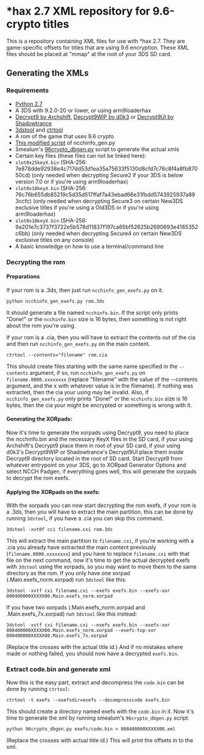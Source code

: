 # *hax 2.7 XML repository for 9.6-crypto titles
This is a repository containing XML files for use with *hax 2.7. They are game-specific offsets for titles that are using 9.6 encryption. These XML files should be placed at "mmap" at the root of your 3DS SD card.

## Generating the XMLs

### Requirements

- [Python 2.7](https://www.python.org/downloads/release/python-2711/)
- A 3DS with 9.2.0-20 or lower, or using arm9loaderhax
- [Decrypt9 by Archshift](https://github.com/archshift/Decrypt9), [Decrypt9WIP by d0k3](https://github.com/d0k3/Decrypt9) or [Decrypt9UI by Shadowtrance](https://github.com/shadowtrance/Decrypt9)
- [3dstool](https://github.com/dnasdw/3dstool) and [ctrtool](https://github.com/profi200/Project_CTR)
- A rom of the game that uses 9.6 crypto
- [This modified script](https://gist.github.com/ihaveamac/304bb69e98fc4ce2d5c9) of ncchinfo_gen.py
- Smealum's [96crypto_dbgen.py](https://github.com/smealum/ninjhax2.x/blob/master/scripts/96crypto_dbgen.py) script to generate the actual xmls
- Certain key files (these files can not be linked here):
 - `slot0x25keyX.bin` (SHA-256: 7e878dde92938e4c717dd53d1ea35a75633f5130d8cfd7c76c8f4a8fb87050cd) (only needed when decrypting Secure2 if your 3DS is below version 7.0 or if you're using arm9loaderhax)
 - `slot0x18keyX.bin` (SHA-256: 76c76b655db85219c5d35d517ffaf7a43ebad66e31fbdd5743925937a893ccfc) (only needed when decrypting Secure3 on certain New3DS exclusive titles if you're using a Old3DS or if you're using arm9loaderhax)
 - `slot0x1BkeyX.bin` (SHA-256: 9a201e7c3737f3722e5b578d11837f197ca65bf52625b2690693e4165352c6bb) (only needed when decrypting Secure4 on certain New3DS exclusive titles on any console)
- A basic knowledge on how to use a terminal/command line

### Decrypting the rom

#### Preparations

If your rom is a .3ds, then just run `ncchinfo_gen_exefs.py` on it.
```
python ncchinfo_gen_exefs.py rom.3ds
```
It should generate a file named `ncchinfo.bin`. If the script only prints "Done!" or the `ncchinfo.bin` size is 16 bytes, then something is not right about the rom you're using.

If your rom is a .cia, then you will have to extract the contents out of the cia and then run `ncchinfo_gen_exefs.py` on the main content.
```
ctrtool --contents="filename" rom.cia
```
This should create files starting with the same name specified in the `--contents` argument, if so, run `ncchinfo_gen_exefs.py` on `filename.0000.xxxxxxxx` (replace "filename" with the value of the --contents argument, and the x with whatever value is in the filename).
If nothing was extracted, then the cia your using may be invalid.
Also, if `ncchinfo_gen_exefs.py` only prints "Done!" or the `ncchinfo.bin` size is 16 bytes, then the cia your might be encrypted or something is wrong with it.

#### Generating the XORpads:

Now it's time to generate the xorpads using Decrypt9, you need to place the ncchinfo.bin and the necessary KeyX files in the SD card, if your using Archshift's Decrypt9 place them in root of your SD card, if your using d0k3's Decrypt9WIP or Shadowtrance's Decrypt9UI place them inside Decrypt9 directory located in the root of SD card.
Start Decrypt9 from whatever entrypoint on your 3DS, go to XORpad Generator Options and select NCCH Padgen, if everything goes well, this will generate the xorpads to decrypt the rom exefs.

#### Applying the XORpads on the exefs:

With the xorpads you can now start decrypting the rom exefs, if your rom is a .3ds, then you will have to extract the main partition, this can be done by running `3dstool`, if you have a .cia you can skip this command.
```
3dstool -xvt0f cci filename.cxi rom.3ds
```
This will extract the main partition to `filename.cxi`, if you're working with a .cia you already have extracted the main content previously (`filename.0000.xxxxxxxx`) and you have to replace `filename.cxi` with that file on the next command, now it's time to get the actual decrypted exefs with `3dstool` using the xorpads, so you may want to move them to the same directory as the rom.
If you only have one xorpad (.Main.exefs_norm.xorpad) run `3dstool` like this:
```
3dstool -xvtf cxi filename.cxi --exefs exefs.bin --exefs-xor 000400000XXXXX00.Main.exefs_norm.xorpad
```
If you have two xorpads (.Main.exefs_norm.xorpad and .Main.exefs_7x.xorpad) run `3dstool` like this instead:
```
3dstool -xvtf cxi filename.cxi --exefs exefs.bin --exefs-xor 000400000XXXXX00.Main.exefs_norm.xorpad --exefs-top-xor 000400000XXXXX00.Main.exefs_7x.xorpad
```
(Replace the crosses with the actual title id.)
And if no mistakes where made or nothing failed, you should now have a decrypted `exefs.bin`.

### Extract code.bin and generate xml

Now this is the easy part, extract and decompress the `code.bin` can be done by running `ctrtool`:
```
ctrtool -t exefs --exefsdir=exefs --decompresscode exefs.bin
```
This should create a directory named exefs with the `code.bin` in it.
Now it's time to generate the xml by running smealum's `96crypto_dbgen.py` script.
```
python 96crypto_dbgen.py exefs/code.bin > 000400000XXXXX00.xml
```
(Replace the crosses with actual title id.)
This will print the offsets in to the xml.
